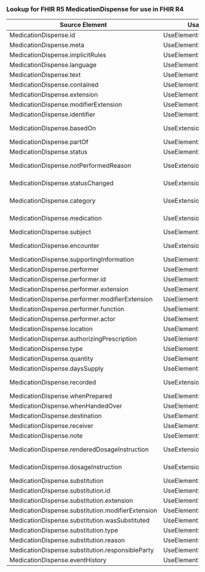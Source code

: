 ### Lookup for FHIR R5 MedicationDispense for use in FHIR R4

| Source Element | Usage | Target |
| -------------- | ----- | ------ |
| MedicationDispense.id | UseElementSameName | MedicationDispense.id |
| MedicationDispense.meta | UseElementSameName | MedicationDispense.meta |
| MedicationDispense.implicitRules | UseElementSameName | MedicationDispense.implicitRules |
| MedicationDispense.language | UseElementSameName | MedicationDispense.language |
| MedicationDispense.text | UseElementSameName | MedicationDispense.text |
| MedicationDispense.contained | UseElementSameName | MedicationDispense.contained |
| MedicationDispense.extension | UseElementSameName | MedicationDispense.extension |
| MedicationDispense.modifierExtension | UseElementSameName | MedicationDispense.modifierExtension |
| MedicationDispense.identifier | UseElementSameName | MedicationDispense.identifier |
| MedicationDispense.basedOn | UseExtension | http://hl7.org/fhir/5.0/StructureDefinition/extension-MedicationDispense.basedOn |
| MedicationDispense.partOf | UseElementSameName | MedicationDispense.partOf |
| MedicationDispense.status | UseElementSameName | MedicationDispense.status |
| MedicationDispense.notPerformedReason | UseExtension | http://hl7.org/fhir/5.0/StructureDefinition/extension-MedicationDispense.notPerformedReason |
| MedicationDispense.statusChanged | UseExtension | http://hl7.org/fhir/5.0/StructureDefinition/extension-MedicationDispense.statusChanged |
| MedicationDispense.category | UseExtension | http://hl7.org/fhir/5.0/StructureDefinition/extension-MedicationDispense.category |
| MedicationDispense.medication | UseExtension | http://hl7.org/fhir/5.0/StructureDefinition/extension-MedicationDispense.medication |
| MedicationDispense.subject | UseElementSameName | MedicationDispense.subject |
| MedicationDispense.encounter | UseExtension | http://hl7.org/fhir/5.0/StructureDefinition/extension-MedicationDispense.encounter |
| MedicationDispense.supportingInformation | UseElementSameName | MedicationDispense.supportingInformation |
| MedicationDispense.performer | UseElementSameName | MedicationDispense.performer |
| MedicationDispense.performer.id | UseElementSameName | MedicationDispense.performer.id |
| MedicationDispense.performer.extension | UseElementSameName | MedicationDispense.performer.extension |
| MedicationDispense.performer.modifierExtension | UseElementSameName | MedicationDispense.performer.modifierExtension |
| MedicationDispense.performer.function | UseElementSameName | MedicationDispense.performer.function |
| MedicationDispense.performer.actor | UseElementSameName | MedicationDispense.performer.actor |
| MedicationDispense.location | UseElementSameName | MedicationDispense.location |
| MedicationDispense.authorizingPrescription | UseElementSameName | MedicationDispense.authorizingPrescription |
| MedicationDispense.type | UseElementSameName | MedicationDispense.type |
| MedicationDispense.quantity | UseElementSameName | MedicationDispense.quantity |
| MedicationDispense.daysSupply | UseElementSameName | MedicationDispense.daysSupply |
| MedicationDispense.recorded | UseExtension | http://hl7.org/fhir/5.0/StructureDefinition/extension-MedicationDispense.recorded |
| MedicationDispense.whenPrepared | UseElementSameName | MedicationDispense.whenPrepared |
| MedicationDispense.whenHandedOver | UseElementSameName | MedicationDispense.whenHandedOver |
| MedicationDispense.destination | UseElementSameName | MedicationDispense.destination |
| MedicationDispense.receiver | UseElementSameName | MedicationDispense.receiver |
| MedicationDispense.note | UseElementSameName | MedicationDispense.note |
| MedicationDispense.renderedDosageInstruction | UseExtension | http://hl7.org/fhir/5.0/StructureDefinition/extension-MedicationDispense.renderedDosageInstruction |
| MedicationDispense.dosageInstruction | UseExtension | http://hl7.org/fhir/5.0/StructureDefinition/extension-MedicationDispense.dosageInstruction |
| MedicationDispense.substitution | UseElementSameName | MedicationDispense.substitution |
| MedicationDispense.substitution.id | UseElementSameName | MedicationDispense.substitution.id |
| MedicationDispense.substitution.extension | UseElementSameName | MedicationDispense.substitution.extension |
| MedicationDispense.substitution.modifierExtension | UseElementSameName | MedicationDispense.substitution.modifierExtension |
| MedicationDispense.substitution.wasSubstituted | UseElementSameName | MedicationDispense.substitution.wasSubstituted |
| MedicationDispense.substitution.type | UseElementSameName | MedicationDispense.substitution.type |
| MedicationDispense.substitution.reason | UseElementSameName | MedicationDispense.substitution.reason |
| MedicationDispense.substitution.responsibleParty | UseElementSameName | MedicationDispense.substitution.responsibleParty |
| MedicationDispense.eventHistory | UseElementSameName | MedicationDispense.eventHistory |
